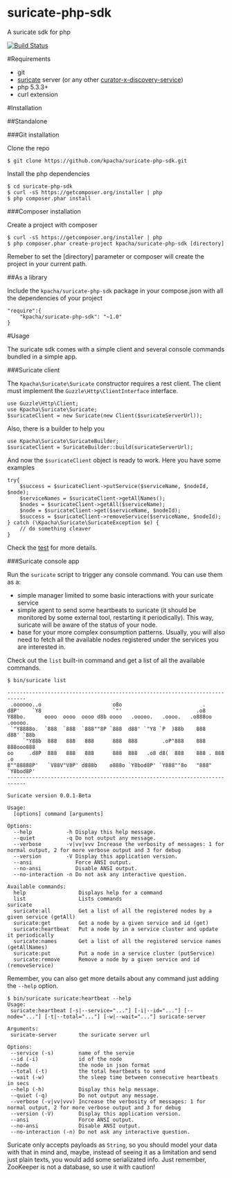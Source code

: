 suricate-php-sdk
================

A suricate sdk for php

[![Build Status](https://travis-ci.org/kpacha/suricate-php-sdk.png?branch=master)](https://travis-ci.org/kpacha/suricate-php-sdk)

#Requirements

* git
* [suricate](https://github.com/kpacha/suricate) server (or any other [curator-x-discovery-service](http://curator.apache.org/curator-x-discovery-server/index.html))
* php 5.3.3+
* curl extension

#Installation

##Standalone

###Git installation

Clone the repo

    $ git clone https://github.com/kpacha/suricate-php-sdk.git

Install the php dependencies

    $ cd suricate-php-sdk
    $ curl -sS https://getcomposer.org/installer | php
    $ php composer.phar install

###Composer installation

Create a project with composer

    $ curl -sS https://getcomposer.org/installer | php
    $ php composer.phar create-project kpacha/suricate-php-sdk [directory]

Remeber to set the [directory] parameter or composer will create the project in your current path.

##As a library

Include the `kpacha/suricate-php-sdk` package in your compose.json with all the dependencies of your project

    "require":{
        "kpacha/suricate-php-sdk": "~1.0"
    }

#Usage

The suricate sdk comes with a simple client and several console commands bundled in a simple app.

###Suricate client

The `Kpacha\Suricate\Suricate` constructor requires a rest client. The client must implement the `Guzzle\Http\ClientInterface` interface. 

    use Guzzle\Http\Client;
    use Kpacha\Suricate\Suricate;
    $suricateClient = new Suricate(new Client($suricateServerUrl));

Also, there is a builder to help you

    use Kpacha\Suricate\SuricateBuilder;
    $suricateClient = SuricateBuilder::build(suricateServerUrl);

And now the `$suricateClient` object is ready to work. Here you have some examples

    try{
        $success = $suricateClient->putService($serviceName, $nodeId, $node);
        $serviceNames = $suricateClient->getAllNames();
        $nodes = $suricateClient->getAll($serviceName);
        $node = $suricateClient->get($serviceName, $nodeId);
        $success = $suricateClient->removeService($serviceName, $nodeId);
    } catch (\Kpacha\Suricate\SuricateException $e) {
        // do something cleaver
    }

Check the [test](tests/SuricateTest.php) for more details.

###Suricate console app

Run the `suricate` script to trigger any console command. You can use them as a:

* simple manager limited to some basic interactions with your suricate service
* simple agent to send some heartbeats to suricate (it should be monitored by some external tool, restarting it periodically). This way, suricate will be aware of the status of your node.
* base for your more complex consumption patterns. Usually, you will also need to fetch all the available nodes registered under the services you are interested in.

Check out the `list` built-in command and get a list of all the available commands.

    $ bin/suricate list
    
    ----------------------------------------------------------------------------
     .oooooo..o                       o8o                          .             
    d8P'    `Y8                       `"'                        .o8             
    Y88bo.      oooo  oooo  oooo d8b oooo   .ooooo.   .oooo.   .o888oo  .ooooo.  
     `"Y8888o.  `888  `888  `888""8P `888  d88' `"Y8 `P  )88b    888   d88' `88b 
         `"Y88b  888   888   888      888  888        .oP"888    888   888ooo888 
    oo     .d8P  888   888   888      888  888   .o8 d8(  888    888 . 888    .o 
    8""88888P'   `V88V"V8P' d888b    o888o `Y8bod8P' `Y888""8o   "888" `Y8bod8P' 
    ----------------------------------------------------------------------------

    Suricate version 0.0.1-Beta

    Usage:
      [options] command [arguments]

    Options:
      --help           -h Display this help message.
      --quiet          -q Do not output any message.
      --verbose        -v|vv|vvv Increase the verbosity of messages: 1 for normal output, 2 for more verbose output and 3 for debug
      --version        -V Display this application version.
      --ansi              Force ANSI output.
      --no-ansi           Disable ANSI output.
      --no-interaction -n Do not ask any interactive question.

    Available commands:
      help                 Displays help for a command
      list                 Lists commands
    suricate
      suricate:all         Get a list of all the registered nodes by a given service (getAll)
      suricate:get         Get a node by a given service and id (get)
      suricate:heartbeat   Put a node by in a service cluster and update it periodically
      suricate:names       Get a list of all the registered service names (getAllNames)
      suricate:put         Put a node in a service cluster (putService)
      suricate:remove      Remove a node by a given service and id (removeService)

Remember, you can also get more details about any command just adding the `--help` option.

    $ bin/suricate suricate:heartbeat --help
    Usage:
     suricate:heartbeat [-s|--service="..."] [-i|--id="..."] [--node="..."] [-t|--total="..."] [-w|--wait="..."] suricate-server

    Arguments:
     suricate-server       the suricate server url

    Options:
     --service (-s)        name of the servie
     --id (-i)             id of the node
     --node                the node in json format
     --total (-t)          the total heartbeats to send
     --wait (-w)           the sleep time between consecutive heartbeats in secs
     --help (-h)           Display this help message.
     --quiet (-q)          Do not output any message.
     --verbose (-v|vv|vvv) Increase the verbosity of messages: 1 for normal output, 2 for more verbose output and 3 for debug
     --version (-V)        Display this application version.
     --ansi                Force ANSI output.
     --no-ansi             Disable ANSI output.
     --no-interaction (-n) Do not ask any interactive question.

Suricate only accepts payloads as `String`, so you should model your data with that in mind and, maybe, instead of seeing it as a limitation and send just plain texts, you would add some serializated info. Just remember, ZooKeeper is not a database, so use it with caution!
